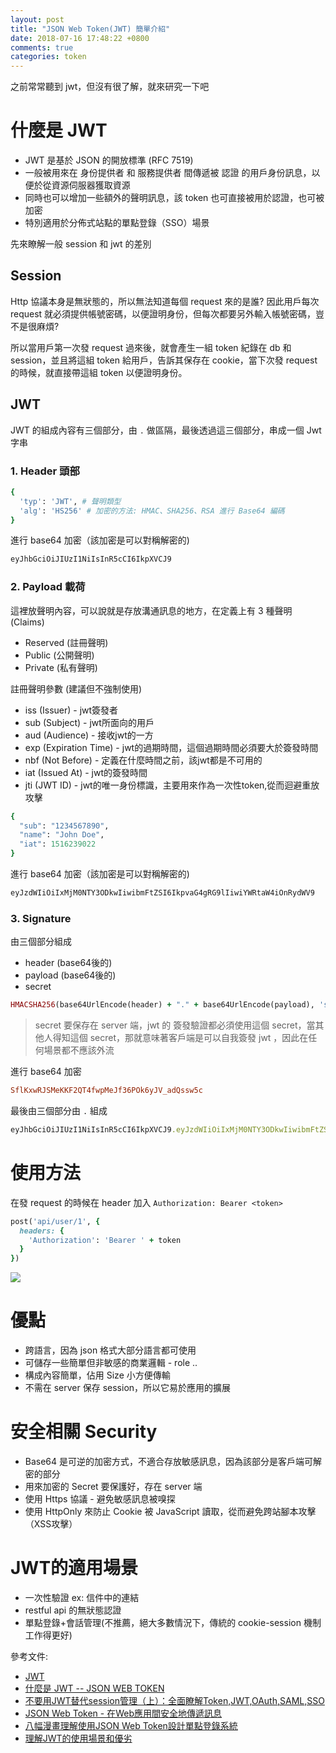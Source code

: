 ```yaml
---
layout: post
title: "JSON Web Token(JWT) 簡單介紹"
date: 2018-07-16 17:48:22 +0800
comments: true
categories: token
---
```


之前常常聽到 jwt，但沒有很了解，就來研究一下吧

<!-- more -->

# 什麼是 JWT

* JWT 是基於 JSON 的開放標準 (RFC 7519)
* 一般被用來在 身份提供者 和 服務提供者 間傳遞被 認證 的用戶身份訊息，以便於從資源伺服器獲取資源
* 同時也可以增加一些額外的聲明訊息，該 token 也可直接被用於認證，也可被加密
* 特別適用於分佈式站點的單點登錄（SSO）場景


先來瞭解一般 session 和 jwt 的差別

## Session

Http 協議本身是無狀態的，所以無法知道每個 request 來的是誰? 因此用戶每次 request 就必須提供帳號密碼，以便證明身份，但每次都要另外輸入帳號密碼，豈不是很麻煩?

所以當用戶第一次發 request 過來後，就會產生一組 token 紀錄在 db 和 session，並且將這組 token 給用戶，告訴其保存在 cookie，當下次發 request 的時候，就直接帶這組 token 以便證明身份。

## JWT

JWT 的組成內容有三個部分，由 `.` 做區隔，最後透過這三個部分，串成一個 Jwt 字串

### 1. Header 頭部

```ruby
{
  'typ': 'JWT', # 聲明類型
  'alg': 'HS256' # 加密的方法: HMAC、SHA256、RSA 進行 Base64 編碼
}
```

進行 base64 加密（該加密是可以對稱解密的)

```ruby
eyJhbGciOiJIUzI1NiIsInR5cCI6IkpXVCJ9
```

### 2. Payload 載荷

這裡放聲明內容，可以說就是存放溝通訊息的地方，在定義上有 3 種聲明 (Claims)

* Reserved (註冊聲明)
* Public (公開聲明)
* Private (私有聲明)

註冊聲明參數 (建議但不強制使用)

* iss (Issuer) - jwt簽發者
* sub (Subject) -  jwt所面向的用戶
* aud (Audience) - 接收jwt的一方
* exp (Expiration Time) - jwt的過期時間，這個過期時間必須要大於簽發時間
* nbf (Not Before) - 定義在什麼時間之前，該jwt都是不可用的
* iat (Issued At) - jwt的簽發時間
* jti (JWT ID) - jwt的唯一身份標識，主要用來作為一次性token,從而迴避重放攻擊

```ruby
{
  "sub": "1234567890",
  "name": "John Doe",
  "iat": 1516239022
}
```

進行 base64 加密（該加密是可以對稱解密的)

```ruby
eyJzdWIiOiIxMjM0NTY3ODkwIiwibmFtZSI6IkpvaG4gRG9lIiwiYWRtaW4iOnRydWV9
```

### 3. Signature

由三個部分組成

* header (base64後的)
* payload (base64後的)
* secret

```ruby
HMACSHA256(base64UrlEncode(header) + "." + base64UrlEncode(payload), 'secret')
```
> secret 要保存在 server 端，jwt 的 簽發驗證都必須使用這個 secret，當其他人得知這個 secret，那就意味著客戶端是可以自我簽發 jwt ，因此在任何場景都不應該外流

進行 base64 加密

```ruby
SflKxwRJSMeKKF2QT4fwpMeJf36POk6yJV_adQssw5c
```

最後由三個部分由 `.` 組成

```ruby
eyJhbGciOiJIUzI1NiIsInR5cCI6IkpXVCJ9.eyJzdWIiOiIxMjM0NTY3ODkwIiwibmFtZSI6IkpvaG4gRG9lIiwiaWF0IjoxNTE2MjM5MDIyfQ.SflKxwRJSMeKKF2QT4fwpMeJf36POk6yJV_adQssw5c
```

# 使用方法

在發 request 的時候在 header 加入 `Authorization: Bearer <token>`

```ruby
post('api/user/1', {
  headers: {
    'Authorization': 'Bearer ' + token
  }
})
```

![](https://cdn.auth0.com/content/jwt/jwt-diagram.png)

# 優點

* 跨語言，因為 json 格式大部分語言都可使用
* 可儲存一些簡單但非敏感的商業邏輯 - role ..
* 構成內容簡單，佔用 Size 小方便傳輸
* 不需在 server 保存 session，所以它易於應用的擴展

# 安全相關 Security

* Base64 是可逆的加密方式，不適合存放敏感訊息，因為該部分是客戶端可解密的部分
* 用來加密的 Secret 要保護好，存在 server 端
* 使用 Https 協議 - 避免敏感訊息被嗅探
* 使用 HttpOnly 來防止 Cookie 被 JavaScript 讀取，從而避免跨站腳本攻擊（XSS攻擊）

# JWT的適用場景

* 一次性驗證  ex: 信件中的連結
* restful api 的無狀態認證
* 單點登錄+會話管理(不推薦，絕大多數情況下，傳統的 cookie-session 機制工作得更好)

參考文件:

* [JWT](https://jwt.io/)
* [什麼是 JWT -- JSON WEB TOKEN](https://www.jianshu.com/p/576dbf44b2ae)
* [不要用JWT替代session管理（上）：全面瞭解Token,JWT,OAuth,SAML,SSO](https://hk.saowen.com/a/e86e2d932aa9b5dc3d11d639e9940eb55812f030029fac54245f6d1f9eef6f23)
* [JSON Web Token - 在Web應用間安全地傳遞訊息](https://blog.leapoahead.com/2015/09/06/understanding-jwt/)
* [八幅漫畫理解使用JSON Web Token設計單點登錄系統](http://blog.leapoahead.com/2015/09/07/user-authentication-with-jwt/)
* [理解JWT的使用場景和優劣](https://hk.saowen.com/a/afdc2b0fb445a973bed63330596f8588ad8f86da0faf6b5af5211ff3e29c2da8)
